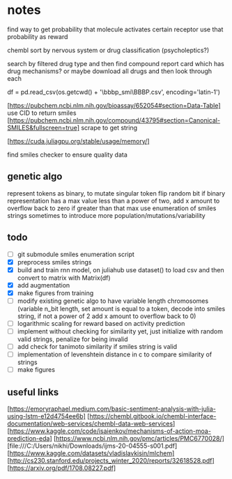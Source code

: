 # notes

find way to get probability that molecule activates certain receptor
use that probability as reward

chembl sort by nervous system or drug classification (psycholeptics?)

search by filtered drug type and then find compound report card which has drug mechanisms?
or maybe download all drugs and then look through each

df = pd.read_csv(os.getcwd() + '\\bbbp_smi\\BBBP.csv', encoding='latin-1')

[https://pubchem.ncbi.nlm.nih.gov/bioassay/652054#section=Data-Table]
use CID to return smiles
[https://pubchem.ncbi.nlm.nih.gov/compound/43795#section=Canonical-SMILES&fullscreen=true]
scrape to get string

[https://cuda.juliagpu.org/stable/usage/memory/]

find smiles checker to ensure quality data

## genetic algo

represent tokens as binary, to mutate singular token flip random bit
if binary representation has a max value less than a power of two, add x amount to overflow back to zero if greater than that max
use enumeration of smiles strings sometimes to introduce more population/mutations/variability

## todo

- [ ] git submodule smiles enumeration script
- [X] preprocess smiles strings
- [x] build and train rnn model, on juliahub use dataset() to load csv and then convert to matrix with Matrix(df)
- [x] add augmentation
- [x] make figures from training
- [ ] modify existing genetic algo to have variable length chromosomes (variable n_bit length, set amount is equal to a token, decode into smiles string, if not a power of 2 add x amount to overflow back to 0)
- [ ] logarithmic scaling for reward based on activity prediction
- [ ] implement without checking for similarity yet, just initialize with random valid strings, penalize for being invalid
- [ ] add check for tanimoto similarity if smiles string is valid
- [ ] implementation of levenshtein distance in c to compare similarity of strings
- [ ] make figures

## useful links

[https://emoryraphael.medium.com/basic-sentiment-analysis-with-julia-using-lstm-e12d4754ee6b]
[https://chembl.gitbook.io/chembl-interface-documentation/web-services/chembl-data-web-services]
[https://www.kaggle.com/code/isaienkov/mechanisms-of-action-moa-prediction-eda]
[https://www.ncbi.nlm.nih.gov/pmc/articles/PMC6770028/]
[file:///C:/Users/nikhi/Downloads/ijms-20-04555-s001.pdf]
[https://www.kaggle.com/datasets/vladislavkisin/mlchem]
[http://cs230.stanford.edu/projects_winter_2020/reports/32618528.pdf]
[https://arxiv.org/pdf/1708.08227.pdf]
